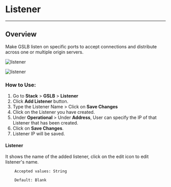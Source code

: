 # Listener

---

## Overview

Make GSLB listen on specific ports to accept connections and distribute across one or multiple origin servers.

![listener](/img/gslb/v8/listener.png)

![listener](/img/gslb/v8/listener_modal.png)

### How to Use:
1. Go to  **Stack** > **GSLB** > **Listener**
2. Click **Add Listener** button.
3. Type the Listener Name > Click on **Save Changes**
4. Click on the Listener you have created.
5. Under **Operational** > Under **Address**, User can specify the IP of that Listener that has been created.
6. Click on **Save Changes**.
7. Listener IP will be saved.

#### **Listener**

It shows the name of the added listener, click on the edit icon to edit listener's name.

```
    Accepted values: String

    Default: Blank
```